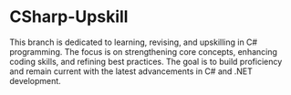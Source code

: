 # CSharp-Upskill
This branch is dedicated to learning, revising, and upskilling in C# programming. The focus is on strengthening core concepts, enhancing coding skills, and refining best practices. The goal is to build proficiency and remain current with the latest advancements in C# and .NET development.
